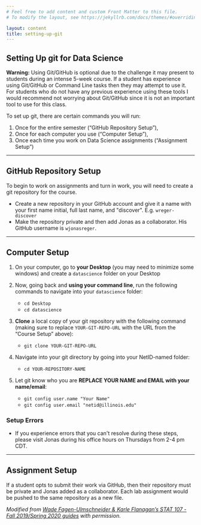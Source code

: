 ```yaml
---
# Feel free to add content and custom Front Matter to this file.
# To modify the layout, see https://jekyllrb.com/docs/themes/#overriding-theme-defaults

layout: content
title: setting-up-git
---
```


## Setting Up git for Data Science
**Warning:** Using Git/GitHub is optional due to the challenge it may present to students during an intense 5-week course. If a student has experience using Git/GitHub or Command Line tasks then they may attempt to use it. For students who do not have any previous experience using these tools I would recommend not worrying about Git/GitHub since it is not an important tool to use for this class.

To set up git, there are certain commands you will run:

1. Once for the entire semester (“GitHub Repository Setup”),
2. Once for each computer you use (“Computer Setup”),
3. Once each time you work on Data Science assignments (“Assignment Setup”)

<hr/>

## GitHub Repository Setup
To begin to work on assignments and turn in work, you will need to create a git repository for the course.

* Create a new repository in your GitHub account and give it a name with your first name initial, full last name, and "discover". E.g. `wreger-discover`
* Make the repository private and then add Jonas as a collaborator. His GitHub username is `wjonasreger`.

<hr/>

## Computer Setup
1. On your computer, go to **your Desktop** (you may need to minimize some windows) and create a `datascience` folder on your Desktop

2. Now, going back and **using your command line**, run the following commands to navigate into your `datascience` folder:
    * `cd Desktop`
    * `cd datascience`

3. **Clone** a local copy of your git repository with the following command (making sure to replace `YOUR-GIT-REPO-URL` with the URL from the “Course Setup” above):
    * `git clone YOUR-GIT-REPO-URL`

4. Navigate into your git directory by going into your NetID-named folder:
    * `cd YOUR-REPOSITORY-NAME`

5. Let git know who you are **REPLACE YOUR NAME and EMAIL with your name/email**:
    * `git config user.name "Your Name"`
    * `git config user.email "netid@illinois.edu"`

### Setup Errors

* If you experience errors that you can't resolve during these steps, please visit Jonas during his office hours on Thursdays from 2-4 pm CDT.

<hr/>

## Assignment Setup
If a student opts to submit their work via GitHub, then their repository must be private and Jonas added as a collaborator. Each lab assignment would be pushed to the same repository as a new file.

*Modified from <a href="http://courses.las.illinois.edu/spring2020/stat107/resources/git/">Wade Fagen-Ulmschneider & Karle Flanagan’s STAT 107 - Fall 2019/Spring 2020 guides</a> with permission.*
